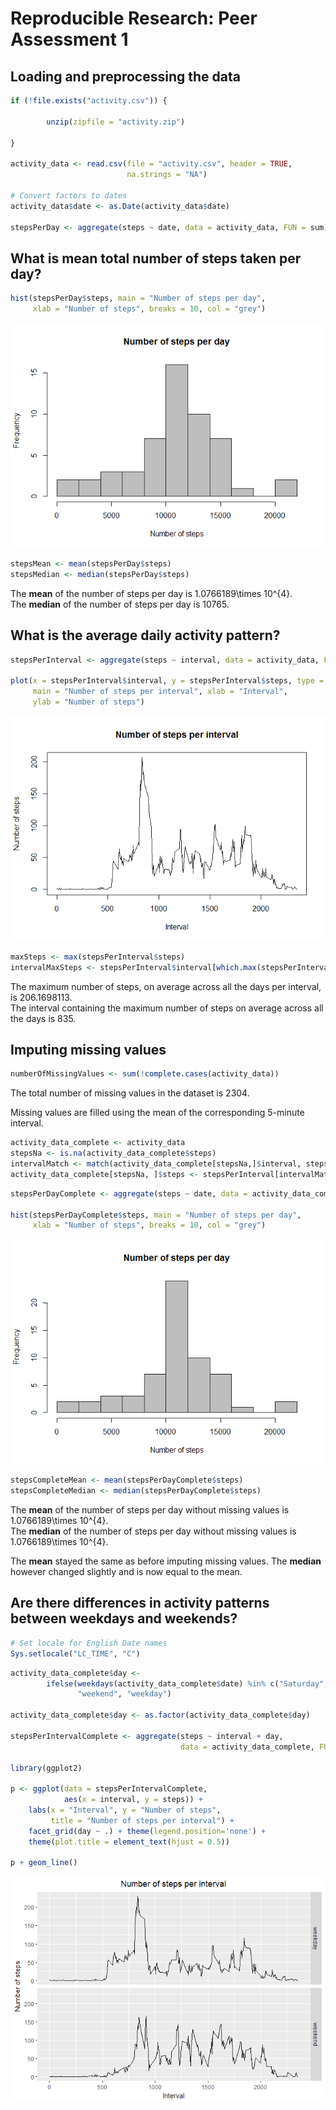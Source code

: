 # Reproducible Research: Peer Assessment 1

## Loading and preprocessing the data


```r
if (!file.exists("activity.csv")) {
        
        unzip(zipfile = "activity.zip")
        
}

activity_data <- read.csv(file = "activity.csv", header = TRUE,
                          na.strings = "NA")

# Convert factors to dates
activity_data$date <- as.Date(activity_data$date)

stepsPerDay <- aggregate(steps ~ date, data = activity_data, FUN = sum)
```

## What is mean total number of steps taken per day?


```r
hist(stepsPerDay$steps, main = "Number of steps per day",
     xlab = "Number of steps", breaks = 10, col = "grey")
```

![](PA1_template_files/figure-html/unnamed-chunk-2-1.png)<!-- -->

```r
stepsMean <- mean(stepsPerDay$steps)
stepsMedian <- median(stepsPerDay$steps)
```

The **mean** of the number of steps per day is 1.0766189\times 10^{4}.  
The **median** of the number of steps per day is 10765.

## What is the average daily activity pattern?


```r
stepsPerInterval <- aggregate(steps ~ interval, data = activity_data, FUN = mean)

plot(x = stepsPerInterval$interval, y = stepsPerInterval$steps, type = "l",
     main = "Number of steps per interval", xlab = "Interval",
     ylab = "Number of steps")
```

![](PA1_template_files/figure-html/unnamed-chunk-3-1.png)<!-- -->

```r
maxSteps <- max(stepsPerInterval$steps)
intervalMaxSteps <- stepsPerInterval$interval[which.max(stepsPerInterval$steps)]
```

The maximum number of steps, on average across all the days per interval, is 206.1698113.  
The interval containing the maximum number of steps on average across all the days is 835.

## Imputing missing values


```r
numberOfMissingValues <- sum(!complete.cases(activity_data))
```

The total number of missing values in the dataset is 2304.

Missing values are filled using the mean of the corresponding 5-minute interval.


```r
activity_data_complete <- activity_data
stepsNa <- is.na(activity_data_complete$steps)
intervalMatch <- match(activity_data_complete[stepsNa,]$interval, stepsPerInterval$interval)
activity_data_complete[stepsNa, ]$steps <- stepsPerInterval[intervalMatch, ]$steps
```


```r
stepsPerDayComplete <- aggregate(steps ~ date, data = activity_data_complete, FUN = sum)

hist(stepsPerDayComplete$steps, main = "Number of steps per day",
     xlab = "Number of steps", breaks = 10, col = "grey")
```

![](PA1_template_files/figure-html/unnamed-chunk-6-1.png)<!-- -->

```r
stepsCompleteMean <- mean(stepsPerDayComplete$steps)
stepsCompleteMedian <- median(stepsPerDayComplete$steps)
```

The **mean** of the number of steps per day without missing values is 1.0766189\times 10^{4}.  
The **median** of the number of steps per day without missing values is 1.0766189\times 10^{4}.

The **mean** stayed the same as before imputing missing values.
The **median** however changed slightly and is now equal to the mean.

## Are there differences in activity patterns between weekdays and weekends?


```r
# Set locale for English Date names
Sys.setlocale("LC_TIME", "C")
```

```r
activity_data_complete$day <-
        ifelse(weekdays(activity_data_complete$date) %in% c("Saturday", "Sunday"),
               "weekend", "weekday")

activity_data_complete$day <- as.factor(activity_data_complete$day)

stepsPerIntervalComplete <- aggregate(steps ~ interval + day,
                                      data = activity_data_complete, FUN = mean)

library(ggplot2)

p <- ggplot(data = stepsPerIntervalComplete,
            aes(x = interval, y = steps)) +
    labs(x = "Interval", y = "Number of steps",
         title = "Number of steps per interval") +
    facet_grid(day ~ .) + theme(legend.position='none') +
    theme(plot.title = element_text(hjust = 0.5))

p + geom_line()
```

![](PA1_template_files/figure-html/unnamed-chunk-8-1.png)<!-- -->
